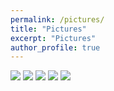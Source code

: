 ```yaml
---
permalink: /pictures/
title: "Pictures"
excerpt: "Pictures"
author_profile: true
---
```


<img src="{{ '/images/profile.png' | file_img_url: '2048x2048' }}" />
<img src="{{ '/images/me_4.jpg' | file_img_url: '2048x2048' }}" />
<img src="{{ '/images/me_1.jpg' | file_img_url: '2048x2048' }}" />
<img src="{{ '/images/me_2.jpg' | file_img_url: '2048x2048' }}" />
<img src="{{ '/images/me_3.jpg' | file_img_url: '2048x2048' }}" />


